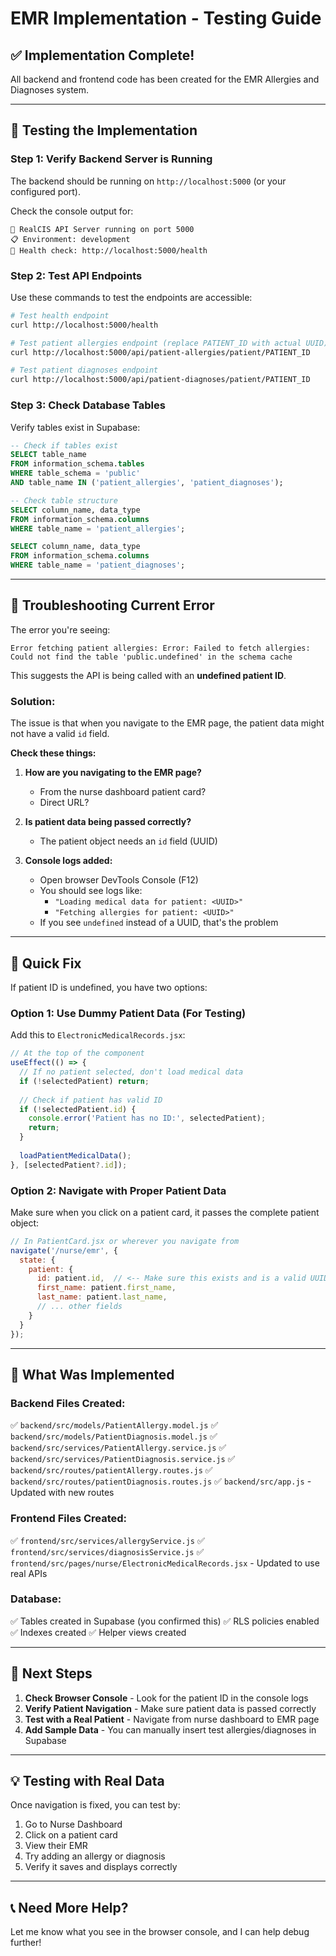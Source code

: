 # EMR Implementation - Testing Guide

## ✅ Implementation Complete!

All backend and frontend code has been created for the EMR Allergies and Diagnoses system.

---

## 🧪 Testing the Implementation

### Step 1: Verify Backend Server is Running

The backend should be running on `http://localhost:5000` (or your configured port).

Check the console output for:
```
🚀 RealCIS API Server running on port 5000
📋 Environment: development
🏥 Health check: http://localhost:5000/health
```

### Step 2: Test API Endpoints

Use these commands to test the endpoints are accessible:

```bash
# Test health endpoint
curl http://localhost:5000/health

# Test patient allergies endpoint (replace PATIENT_ID with actual UUID)
curl http://localhost:5000/api/patient-allergies/patient/PATIENT_ID

# Test patient diagnoses endpoint
curl http://localhost:5000/api/patient-diagnoses/patient/PATIENT_ID
```

### Step 3: Check Database Tables

Verify tables exist in Supabase:

```sql
-- Check if tables exist
SELECT table_name 
FROM information_schema.tables 
WHERE table_schema = 'public' 
AND table_name IN ('patient_allergies', 'patient_diagnoses');

-- Check table structure
SELECT column_name, data_type 
FROM information_schema.columns 
WHERE table_name = 'patient_allergies';

SELECT column_name, data_type 
FROM information_schema.columns 
WHERE table_name = 'patient_diagnoses';
```

---

## 🐛 Troubleshooting Current Error

The error you're seeing:
```
Error fetching patient allergies: Error: Failed to fetch allergies: 
Could not find the table 'public.undefined' in the schema cache
```

This suggests the API is being called with an **undefined patient ID**.

### Solution:

The issue is that when you navigate to the EMR page, the patient data might not have a valid `id` field. 

**Check these things:**

1. **How are you navigating to the EMR page?**
   - From the nurse dashboard patient card?
   - Direct URL?

2. **Is patient data being passed correctly?**
   - The patient object needs an `id` field (UUID)
   
3. **Console logs added:**
   - Open browser DevTools Console (F12)
   - You should see logs like:
     - `"Loading medical data for patient: <UUID>"`
     - `"Fetching allergies for patient: <UUID>"`
   - If you see `undefined` instead of a UUID, that's the problem

---

## 🔧 Quick Fix

If patient ID is undefined, you have two options:

### Option 1: Use Dummy Patient Data (For Testing)

Add this to `ElectronicMedicalRecords.jsx`:

```javascript
// At the top of the component
useEffect(() => {
  // If no patient selected, don't load medical data
  if (!selectedPatient) return;
  
  // Check if patient has valid ID
  if (!selectedPatient.id) {
    console.error('Patient has no ID:', selectedPatient);
    return;
  }
  
  loadPatientMedicalData();
}, [selectedPatient?.id]);
```

### Option 2: Navigate with Proper Patient Data

Make sure when you click on a patient card, it passes the complete patient object:

```javascript
// In PatientCard.jsx or wherever you navigate from
navigate('/nurse/emr', { 
  state: { 
    patient: {
      id: patient.id,  // <-- Make sure this exists and is a valid UUID
      first_name: patient.first_name,
      last_name: patient.last_name,
      // ... other fields
    }
  }
});
```

---

## 📝 What Was Implemented

### Backend Files Created:
✅ `backend/src/models/PatientAllergy.model.js`
✅ `backend/src/models/PatientDiagnosis.model.js`
✅ `backend/src/services/PatientAllergy.service.js`
✅ `backend/src/services/PatientDiagnosis.service.js`
✅ `backend/src/routes/patientAllergy.routes.js`
✅ `backend/src/routes/patientDiagnosis.routes.js`
✅ `backend/src/app.js` - Updated with new routes

### Frontend Files Created:
✅ `frontend/src/services/allergyService.js`
✅ `frontend/src/services/diagnosisService.js`
✅ `frontend/src/pages/nurse/ElectronicMedicalRecords.jsx` - Updated to use real APIs

### Database:
✅ Tables created in Supabase (you confirmed this)
✅ RLS policies enabled
✅ Indexes created
✅ Helper views created

---

## 🎯 Next Steps

1. **Check Browser Console** - Look for the patient ID in the console logs
2. **Verify Patient Navigation** - Make sure patient data is passed correctly
3. **Test with a Real Patient** - Navigate from nurse dashboard to EMR page
4. **Add Sample Data** - You can manually insert test allergies/diagnoses in Supabase

---

## 💡 Testing with Real Data

Once navigation is fixed, you can test by:

1. Go to Nurse Dashboard
2. Click on a patient card
3. View their EMR
4. Try adding an allergy or diagnosis
5. Verify it saves and displays correctly

---

## 📞 Need More Help?

Let me know what you see in the browser console, and I can help debug further!

